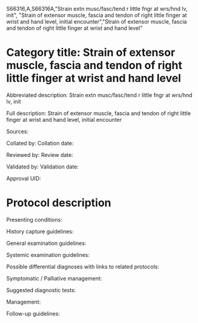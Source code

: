 S66316,A,S66316A,"Strain extn musc/fasc/tend r little fngr at wrs/hnd lv, init", "Strain of extensor muscle, fascia and tendon of right little finger at wrist and hand level, initial encounter","Strain of extensor muscle, fascia and tendon of right little finger at wrist and hand level"
# Category title: Strain of extensor muscle, fascia and tendon of right little finger at wrist and hand level

Abbreviated description: Strain extn musc/fasc/tend r little fngr at wrs/hnd lv, init

Full description: Strain of extensor muscle, fascia and tendon of right little finger at wrist and hand level, initial encounter

Sources:

Collated by:
Collation date:

Reviewed by:
Review date:

Validated by:
Validation date:

Approval UID:

# Protocol description

Presenting conditions:

History capture guidelines:

General examination guidelines:

Systemic examination guidelines:

Possible differential diagnoses with links to related protocols:

Symptomatic / Palliative management:

Suggested diagnostic tests:

Management:

Follow-up guidelines:
